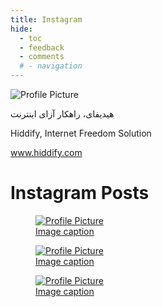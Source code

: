 ```yaml
---
title: Instagram
hide:
  - toc
  - feedback
  - comments
  # - navigation
---
```

<link rel="stylesheet" href="/instagram/styles.css">
 <div class="instagram">
    <!-- Profile Section -->
    <div class="profile-section">
      <div class="profile-picture">
        <img src="/instagram/img/HiddifyLogo.jpg" alt="Profile Picture">
     
 </div>
      <div class="profile-info">
        <p class="bio">هیدیفای، راهکار آزای اینترنت</p>
        <p class="bio">Hiddify, Internet Freedom Solution</p>
        <a href="https://hiddify.com" class="website-link" target="_blank">www.hiddify.com</a>
      </div>
    </div>
    <!-- Post Grid Section -->
    <h1>Instagram Posts</h1>
    <div class="grid">
      <!-- Post 3 -->
      <a href="https://hiddify.com/fa/blog/2023/09/23/app-published-on-the-appstore" target="_blank" class="post">
        <figure markdown="span">
          <img src="/instagram/img/App_published_on_AppStore.png" alt="Profile Picture">
          <figcaption>Image caption</figcaption>
        </figure>
      </a>
      <!-- Post 2 -->
      <a href="https://www.youtube.com/watch?v=Br3lIHIaUVc" target="_blank" class="post">
        <figure markdown="span">
          <img src="/instagram/img/WarpFreeConnection.jpg" alt="Profile Picture">
          <figcaption>Image caption</figcaption>
        </figure>
        </a>
      <!-- Post 1 -->
      <a href="https://hiddify.com/fa/blog/2024/09/23/" target="_blank" class="post">
        <figure markdown="span">
          <img src="/instagram/img/Hiddify_2nd_Anniversary.jpg" alt="Profile Picture">
          <figcaption>Image caption</figcaption>
        </figure>
         </a>
    </div>
  </div>
